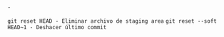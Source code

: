 ```-```

```git reset HEAD - Eliminar archivo de staging area```
```git reset --soft HEAD~1 - Deshacer último commit```